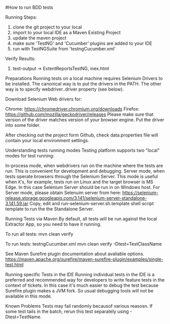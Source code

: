 #How to run BDD tests

Running Steps:
1. clone the git project to your local
2. import to your local IDE as a Maven Existing Project
3. update the maven project
4. make sure 'TestNG' and 'Cucumber' plugins are added to your IDE
5. run with TestNGSuite from 'testngCucumber.xml'

Verify Results:
1. test-output -> ExtentReportsTestNG, inex.html

Preparations
Running tests on a local machine requires Selenium Drivers to be installed. The canonical way is to put the drivers in the PATH. The other way is to specify webdriver.<browser>.driver property (see below).

Download Selenium Web drivers for:

Chrome: https://chromedriver.chromium.org/downloads
Firefox: https://github.com/mozilla/geckodriver/releases
Please make sure that version of the driver matches version of your browser engine. Put the driver into some folder.

After checking out the project form Github, check data.properties file will contain your local environment settings.

Understanding tests running modes
Testing platform supports two "local" modes for test running:

In-process mode, when webdrivers run on the machine where the tests are run. This is convenient for development and debugging.
Server mode, when tests operate browsers through the Selenium Server. This mode is useful when it's, for example, tests run on Linux and the target browser is MS Edge. In this case Selenium Server should be run in on Windows host.
For Server mode, please obtain Selenuim server from here: https://selenium-release.storage.googleapis.com/3.141/selenium-server-standalone-3.141.59.jar Copy, edit and run-selenium-server.sh.template shell script template to run the the Standalone Server.

Running Tests via Maven
By default, all tests will be run against the local Extractor App, so you need to have it running.

To run all tests: mvn clean verify

To run tests: 
testngCucumber.xml
mvn clean verify -Dtest=TestClassName

See Maven Surefire plugin documentation about avaliable options. https://maven.apache.org/surefire/maven-surefire-plugin/examples/single-test.html

Running specific Tests in the IDE
Running individual tests in the IDE is a preferred and recommended way for developers to write feature tests in the context of tickets. In this case it's much easier to debug the test because Surefire plugin makes a JVM fork. So usual debugging tools will not be available in this mode.

Known Problems
Tests may fail randomly becausof various reasosn. If some test tails in the batch, rerun this test separately using -Dtest=TestName.